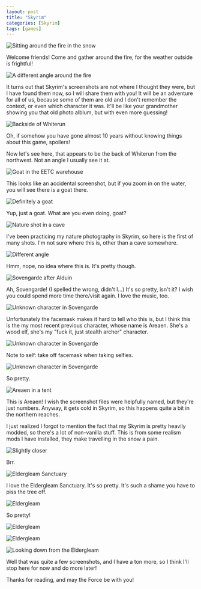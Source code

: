 ```yaml
---
layout: post
title: "Skyrim"
categories: [Skyrim]
tags: [games]
---
```


![Sitting around the fire in the snow](/static/assets/img/screenshots/skyrim/20180205001823_1.jpg)

Welcome friends! Come and gather around the fire, for the weather outside is
frightful!

![A different angle around the fire](/static/assets/img/screenshots/skyrim/20180205001857_1.jpg)

It turns out that Skyrim's screenshots are not where I thought they were, but I
have found them now, so I will share them with you! It will be an adventure for
all of us, because some of them are old and I don't remember the context, or
even which character it was. It'll be like your grandmother showing you that old
photo alblum, but with even more guessing!

![Backside of Whiterun](/static/assets/img/screenshots/skyrim/20180206223325_1.jpg)

Oh, if somehow you have gone almost 10 years without knowing things about this
game, spoilers!

Now let's see here, that appears to be the back of Whiterun from the northwest.
Not an angle I usually see it at.

![Goat in the EETC warehouse](/static/assets/img/screenshots/skyrim/20180804140452_1.jpg)

This looks like an accidental screenshot, but if you zoom in on the water, you
will see there is a goat there. 

![Definitely a goat](/static/assets/img/screenshots/skyrim/20180804140456_1.jpg)

Yup, just a goat. What are you even doing, goat?

![Nature shot in a cave](/static/assets/img/screenshots/skyrim/20190322140007_1.jpg)

I've been practicing my nature photography in Skyrim, so here is the first of
many shots. I'm not sure where this is, other than a cave somewhere.

![Different angle](/static/assets/img/screenshots/skyrim/20190322140017_1.jpg)

Hmm, nope, no idea where this is. It's pretty though.

![Sovengarde after Alduin](/static/assets/img/screenshots/skyrim/20190402170538_1.jpg)

Ah, Sovengarde! (I spelled the wrong, didn't I...) It's so pretty, isn't it? I
wish you could spend more time there/visit again. I love the music, too.

![Unknown character in Sovengarde](/static/assets/img/screenshots/skyrim/20190402170600_1.jpg)

Unfortunately the facemask makes it hard to tell who this is, but I think this
is the my most recent previous character, whose name is Areaen. She's a wood
elf, she's my "fuck it, just stealth archer" character.

![Unknown character in Sovengarde](/static/assets/img/screenshots/skyrim/20190402170618_1.jpg)

Note to self: take off facemask when taking selfies.

![Unknown character in Sovengarde](/static/assets/img/screenshots/skyrim/20190402170627_1.jpg)

So pretty.

![Areaen in a tent](/static/assets/img/screenshots/skyrim/20190402171924_1.jpg)

This is Areaen! I wish the screenshot files were helpfully named, but they're
just numbers. Anyway, it gets cold in Skyrim, so this happens quite a bit in the
northern reaches.

I just realized I forgot to mention the fact that my Skyrim is pretty heavily
modded, so there's a lot of non-vanilla stuff. This is from some realism mods I
have installed, they make travelling in the snow a pain.

![Slightly closer](/static/assets/img/screenshots/skyrim/20190402171931_1.jpg)

Brr.


![Eldergleam Sanctuary](/static/assets/img/screenshots/skyrim/20190403195412_1.jpg)

I love the Eldergleam Sanctuary. It's so pretty. It's such a shame you have to
piss the tree off.

![Eldergleam](/static/assets/img/screenshots/skyrim/20190403195523_1.jpg)

So pretty!

![Eldergleam](/static/assets/img/screenshots/skyrim/20190403195556_1.jpg)

![Eldergleam](/static/assets/img/screenshots/skyrim/20190403195606_1.jpg)

![Looking down from the Eldergleam](/static/assets/img/screenshots/skyrim/20190403195705_1.jpg)

Well that was quite a few screenshots, and I have a ton more, so I think I'll
stop here for now and do more later!

Thanks for reading, and may the Force be with you!
